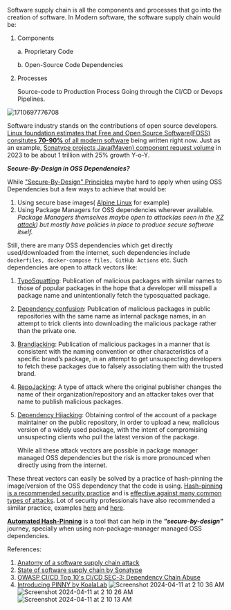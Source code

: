 Software supply chain is all the components and processes that go into the creation of software. In Modern software, the software supply chain would be: 

1. Components
   
     a. Proprietary Code
   
     b. Open-Source Code Dependencies
   
3. Processes

     Source-code to Production Process Going through the CI/CD or Devops Pipelines.

![1710697776708](https://github.com/koalalab-inc/pinny/assets/149300820/eee668c7-e0b2-4258-b27b-732470999265)


Software industry stands on the contributions of open source developers. [Linux foundation estimates that Free and Open Source Software(FOSS) consitutes **70-90%** of all modern software](https://www.linuxfoundation.org/blog/blog/a-summary-of-census-ii-open-source-software-application-libraries-the-world-depends-on) being written right now. 
Just as an example, [Sonatype projects Java(Maven) component request volume](https://www.sonatype.com/state-of-the-software-supply-chain/open-source-supply-and-demand) in 2023 to be about 1 trillion with 25% growth Y-o-Y.

**_Secure-By-Design in OSS Dependencies?_**

While ["Secure-By-Design" Principles](https://github.com/koalalab-inc/pinny/blob/main/docs/securebydesign.md) maybe hard to apply when using OSS Dependencies but a few ways to achieve that would be:
1. Using secure base images( [Alpine Linux](https://www.alpinelinux.org/) for example)
2. Using Package Managers for OSS dependencies wherever available.
   _Package Managers themselves maybe open to attack(as seen in the [XZ attack](https://www.techrepublic.com/article/xz-backdoor-linux/)) but mostly have policies in place to produce secure software itself._

Still, there are many OSS dependencies which get directly used/downloaded from the internet, such dependencies include ```dockerfiles, docker-compose files, GitHub Actions``` etc.
Such dependencies are open to attack vectors like:

1. [TypoSquatting](https://owasp.org/www-project-top-10-ci-cd-security-risks/CICD-SEC-03-Dependency-Chain-Abuse): Publication of malicious packages with similar names to those of popular packages in the hope that a developer will misspell a package name and unintentionally fetch the typosquatted package.
2. [Dependency confusion](https://owasp.org/www-project-top-10-ci-cd-security-risks/CICD-SEC-03-Dependency-Chain-Abuse): Publication of malicious packages in public repositories with the same name as internal package names, in an attempt to trick clients into downloading the malicious package rather than the private one.
3. [Brandjacking](https://owasp.org/www-project-top-10-ci-cd-security-risks/CICD-SEC-03-Dependency-Chain-Abuse): Publication of malicious packages in a manner that is consistent with the naming convention or other characteristics of a specific brand’s package, in an attempt to get unsuspecting developers to fetch these packages due to falsely associating them with the trusted brand.
4. [RepoJacking](https://github.blog/2024-02-21-how-to-stay-safe-from-repo-jacking/): A type of attack where the original publisher changes the name of their organization/repository and an attacker takes over that name to publish malicious packages.
5. [Dependency Hijacking](https://owasp.org/www-project-top-10-ci-cd-security-risks/CICD-SEC-03-Dependency-Chain-Abuse): Obtaining control of the account of a package maintainer on the public repository, in order to upload a new, malicious version of a widely used package, with the intent of compromising unsuspecting clients who pull the latest version of the package.

   While all these attack vectors are possible in package manager managed OSS dependencies but the risk is more pronounced when directly using from the internet.

These threat vectors can easily be solved by a practice of hash-pinning the image/version of the OSS dependency that the code is using. [Hash-pinning is a recommended security practice](https://docs.github.com/en/actions/security-guides/security-hardening-for-github-actions#using-third-party-actions) and is [effective against many common types of attacks](https://www.paloaltonetworks.com/blog/prisma-cloud/unpinnable-actions-github-security/).
Lot of security professionals have also recommended a similar practice, examples [here](https://blog.rafaelgss.dev/why-you-should-pin-actions-by-commit-hash) and [here](https://michaelheap.com/ensure-github-actions-pinned-sha/).

[**Automated Hash-Pinning**](https://github.com/koalalab-inc/pinny) is a tool that can help in the _**"secure-by-design"**_ journey, specially when using non-package-manager managed OSS dependencies.





References:
1. [Anatomy of a software supply chain attack](https://www.technologydecisions.com.au/content/security/article/anatomy-of-a-supply-chain-software-attack-440028396)
2. [State of software supply chain by Sonatype](https://www.sonatype.com/state-of-the-software-supply-chain/open-source-supply-and-demand)
3. [OWASP CI/CD Top 10's CI/CD SEC-3: Dependency Chain Abuse](https://owasp.org/www-project-top-10-ci-cd-security-risks/CICD-SEC-03-Dependency-Chain-Abuse)
4. [Introducing PINNY by KoalaLab](https://www.koalalab.com/post/introducing-pinny-hash-pining-for-your-oss-dependencies)
![Screenshot 2024-04-11 at 2 10 36 AM](https://github.com/koalalab-inc/pinny/assets/149300820/afcc5dd8-c214-4a3a-be37-6191276811fd)
![Screenshot 2024-04-11 at 2 10 26 AM](https://github.com/koalalab-inc/pinny/assets/149300820/49fa7169-84fe-473c-ba0e-5425a81b11d3)
![Screenshot 2024-04-11 at 2 10 13 AM](https://github.com/koalalab-inc/pinny/assets/149300820/1e96d166-f58c-4c58-a70d-bef13442f07e)
